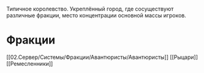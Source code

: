 Типичное королевство. Укреплённый город, где сосуществуют различные фракции, место концентрации основной массы игроков.
# Фракции
[[02.Сервер/Системы/Фракции/Авантюристы/Авантюристы]]
[[Рыцари]]
[[Ремесленники]]
